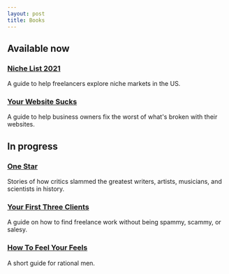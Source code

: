 ```yaml
---
layout: post
title: Books
---
```


## Available now

### [Niche List 2021](https://gum.co/niche-list)

A guide to help freelancers explore niche markets in the US.

### [Your Website Sucks](https://www.amazon.com/dp/B0BVSXB5W7)

A guide to help business owners fix the worst of what's broken with their websites.

## In progress

### [One Star](https://onestar.world/)

Stories of how critics slammed the greatest writers, artists, musicians, and scientists in history.

### [Your First Three Clients](https://yourfirstthreeclients.com/)

A guide on how to find freelance work without being spammy, scammy, or salesy.

### [How To Feel Your Feels](https://helpthisbook.com/briandavidhall/how-to-feel-your-feels)

A short guide for rational men.
